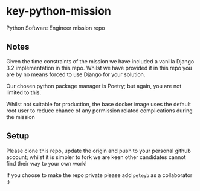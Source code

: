 # key-python-mission

Python Software Engineer mission repo

## Notes

Given the time constraints of the mission we have included a vanilla Django 3.2 implementation in this repo. Whilst we have provided it in this repo you are by no means forced to use Django for your solution.

Our chosen python package manager is Poetry; but again, you are not limited to this.

Whilst not suitable for production, the base docker image uses the default root user to reduce chance of any permission related complications during the mission

## Setup

Please clone this repo, update the origin and push to your personal github account; whilst it is simpler to fork we are keen other candidates cannot find their way to your own work!

If you choose to make the repo private please add `peteyb` as a collaborator :)

